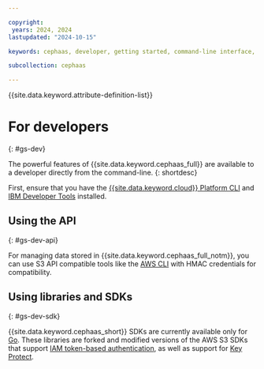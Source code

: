 ```yaml
---

copyright:
 years: 2024, 2024
lastupdated: "2024-10-15"

keywords: cephaas, developer, getting started, command-line interface, cli

subcollection: cephaas

---
```

{{site.data.keyword.attribute-definition-list}}


# For developers
{: #gs-dev}

The powerful features of {{site.data.keyword.cephaas_full}} are available to a developer directly from the command-line.
{: shortdesc}

First, ensure that you have the [{{site.data.keyword.cloud}} Platform CLI](https://cloud.ibm.com/docs/cli/index.html) and [IBM Developer Tools](https://cloud.ibm.com/docs/cloudnative/idt/index.html) installed.



## Using the API
{: #gs-dev-api}

For managing data stored in {{site.data.keyword.cephaas_full_notm}}, you can use S3 API compatible tools like the [AWS CLI](/docs/cephaas?topic=cephaas-aws-cli) with HMAC credentials for compatibility.

## Using libraries and SDKs
{: #gs-dev-sdk}

{{site.data.keyword.cephaas_short}} SDKs are currently available only for [Go](/docs/cephaas?topic=cephaas-using-go). These libraries are forked and modified versions of the AWS S3 SDKs that support [IAM token-based authentication](/docs/cephaas?topic=cephaas-iam-overview), as well as support for [Key Protect](/docs/cephaas?topic=cephaas-encryption).
